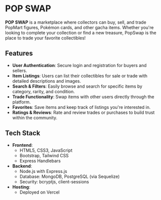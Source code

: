 # POP SWAP

**POP SWAP** is a marketplace where collectors can buy, sell, and trade PopMart figures, Pokémon cards, and other gacha items. Whether you're looking to complete your collection or find a new treasure, PopSwap is the place to trade your favorite collectibles!

## Features

- **User Authentication**: Secure login and registration for buyers and sellers.
- **Item Listings**: Users can list their collectibles for sale or trade with detailed descriptions and images.
- **Search & Filters**: Easily browse and search for specific items by category, rarity, and condition.
- **Trade Functionality**: Swap items with other users directly through the platform.
- **Favorites**: Save items and keep track of listings you're interested in.
- **Ratings & Reviews**: Rate and review trades or purchases to build trust within the community.

## Tech Stack

- **Frontend**:  
  - HTML5, CSS3, JavaScript  
  - Bootstrap, Tailwind CSS  
  - Express Handlebars
- **Backend**:  
  - Node.js with Express.js  
  - Database: MongoDB, PostgreSQL (via Sequelize)
  - Security: bcryptjs, client-sessions
- **Hosting**:  
  - Deployed on Vercel